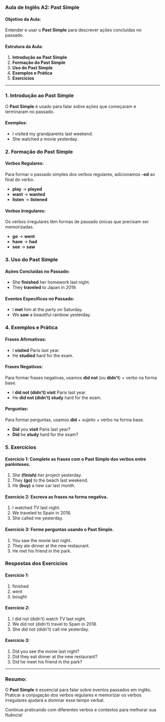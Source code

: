 ### Aula de Inglês A2: Past Simple

#### Objetivo da Aula:

Entender e usar o **Past Simple** para descrever ações concluídas no passado.

#### Estrutura da Aula:

1. **Introdução ao Past Simple**
2. **Formação do Past Simple**
3. **Uso do Past Simple**
4. **Exemplos e Prática**
5. **Exercícios**

---

### 1. Introdução ao Past Simple

O **Past Simple** é usado para falar sobre ações que começaram e terminaram no passado. 

#### Exemplos:

- I visited my grandparents last weekend.
- She watched a movie yesterday.

### 2. Formação do Past Simple

#### Verbos Regulares:

Para formar o passado simples dos verbos regulares, adicionamos **-ed** ao final do verbo.

- **play** → **played**
- **want** → **wanted**
- **listen** → **listened**

#### Verbos Irregulares:

Os verbos irregulares têm formas de passado únicas que precisam ser memorizadas.

- **go** → **went**
- **have** → **had**
- **see** → **saw**

### 3. Uso do Past Simple

#### Ações Concluídas no Passado:

- She **finished** her homework last night.
- They **traveled** to Japan in 2019.

#### Eventos Específicos no Passado:

- I **met** him at the party on Saturday.
- We **saw** a beautiful rainbow yesterday.

### 4. Exemplos e Prática

#### Frases Afirmativas:

- I **visited** Paris last year.
- He **studied** hard for the exam.

#### Frases Negativas:

Para formar frases negativas, usamos **did not** (ou **didn't**) + verbo na forma base.

- I **did not (didn't) visit** Paris last year.
- He **did not (didn't) study** hard for the exam.

#### Perguntas:

Para formar perguntas, usamos **did** + sujeito + verbo na forma base.

- **Did** you **visit** Paris last year?
- **Did** he **study** hard for the exam?

### 5. Exercícios

#### Exercício 1: Complete as frases com o Past Simple dos verbos entre parênteses.

1. She **(finish)** her project yesterday.
2. They **(go)** to the beach last weekend.
3. He **(buy)** a new car last month.

#### Exercício 2: Escreva as frases na forma negativa.

1. I watched TV last night.
2. We traveled to Spain in 2018.
3. She called me yesterday.

#### Exercício 3: Forme perguntas usando o Past Simple.

1. You saw the movie last night.
2. They ate dinner at the new restaurant.
3. He met his friend in the park.

### Respostas dos Exercícios

#### Exercício 1:

1. finished
2. went
3. bought

#### Exercício 2:

1. I did not (didn't) watch TV last night.
2. We did not (didn't) travel to Spain in 2018.
3. She did not (didn't) call me yesterday.

#### Exercício 3:

1. Did you see the movie last night?
2. Did they eat dinner at the new restaurant?
3. Did he meet his friend in the park?

---

### Resumo:

O **Past Simple** é essencial para falar sobre eventos passados em inglês. Praticar a conjugação dos verbos regulares e memorizar os verbos irregulares ajudará a dominar esse tempo verbal. 

Continue praticando com diferentes verbos e contextos para melhorar sua fluência!

